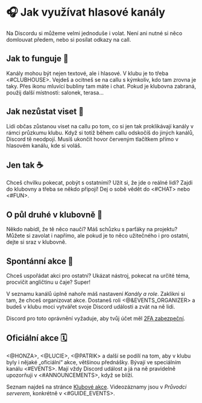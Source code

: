 # 🎧 Jak využívat hlasové kanály
Na Discordu si můžeme velmi jednoduše i volat. Není ani nutné si něco domlouvat předem, nebo si posílat odkazy na call.

## Jak to funguje 🧐
Kanály mohou být nejen textové, ale i hlasové. V klubu je to třeba <#CLUBHOUSE>. Vejdeš a ocitneš se na callu s kýmkoliv, kdo tam zrovna je taky. Přes ikonu mluvící bubliny tam máte i chat. Pokud je klubovna zabraná, použij další místnosti: salonek, terasa…

## Jak nezůstat viset 📵
Lidi občas zůstanou viset na callu po tom, co si jen tak proklikávají kanály v rámci průzkumu klubu. Když si totiž během callu odskočíš do jiných kanálů, Discord tě neodpojí. Musíš ukončit hovor červeným tlačítkem přímo v hlasovém kanálu, kde si voláš.

## Jen tak ☕️
Chceš chvilku pokecat, pobýt s ostatními? Užít si, že jde o reálné lidi? Zajdi do klubovny a třeba se někdo připojí! Dej o sobě vědět do <#CHAT> nebo <#FUN>.

## O půl druhé v klubovně 🤝
Někdo nabídl, že tě něco naučí? Máš schůzku s parťáky na projektu? Můžete si zavolat i napřímo, ale pokud je to něco užitečného i pro ostatní, dejte si sraz v klubovně.

## Spontánní akce 🙌
Chceš uspořádat akci pro ostatní? Ukázat nástroj, pokecat na určité téma, procvičit angličtinu u čaje? Super!

V seznamu kanálů úplně nahoře máš nastavení _Kanály a role_. Zaklikni si tam, že chceš organizovat akce. Dostaneš roli <@&EVENTS_ORGANIZER> a budeš v klubu moci vytvářet svoje Discord události a zvát na ně lidi.

Discord pro toto oprávnění vyžaduje, aby tvůj účet měl [2FA zabezpeční](https://support.discord.com/hc/en-us/articles/219576828-Setting-up-Multi-Factor-Authentication).

## Oficiální akce 🗓️
<@HONZA>, <@LUCIE>, <@PATRIK> a další se podílí na tom, aby v klubu byly i nějaké „oficiální“ akce, většinou přednášky. Bývají ve speciálním kanálu <#EVENTS>. Mají vždy Discord událost a já na ně pravidelně upozorňuji v <#ANNOUNCEMENTS>, když se blíží.

Seznam najdeš na stránce [Klubové akce](https://junior.guru/events/). Videozáznamy jsou v _Průvodci serverem_, konkrétně v <#GUIDE_EVENTS>.
